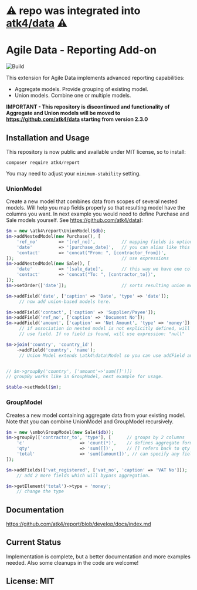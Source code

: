 # ⚠️ repo was integrated into [atk4/data](https://github.com/atk4/data) ⚠️

# Agile Data - Reporting Add-on

![Build](https://github.com/atk4/report/workflows/Unit%20Testing/badge.svg)

This extension for Agile Data implements advanced reporting capabilities:

-   Aggregate models. Provide grouping of existing model.
-   Union models. Combine one or multiple models.

**IMPORTANT - This repository is discontinued and functionality of Aggregate and Union models will be moved to https://github.com/atk4/data starting from version 2.3.0**

## Installation and Usage

This repository is now public and available under MIT license, so to install:

``` shell
composer require atk4/report
```

You may need to adjust your `minimum-stability` setting. 

### UnionModel

Create a new model that combines data from scopes of several nested models. Will help you map fields properly so that resulting model have the columns you want. In next example you would need to define Purchase and Sale models yourself. See https://github.com/atk4/data):

``` php
$m = new \atk4\report\UnionModel($db);
$m->addNestedModel(new Purchase(), [
    'ref_no'        => '[ref_no]',          // mapping fields is optional
    'date'          => '[purchase_date]',   // you can alias like this
    'contact'       => 'concat("From: ", [contractor_from])',
]);                                         // use expressions
$m->addNestedModel(new Sale(), [
    'date'          => '[sale_date]',       // this way we have one column for dates
    'contact'       => 'concat("To: ", [contractor_to])',
]);
$m->setOrder(['date']);                     // sorts resulting union model

$m->addField('date', ['caption' => 'Date', 'type' => 'date']);
     // now add union-based models here.

$m->addField('contact', ['caption' => 'Supplier/Payee']);
$m->addField('ref_no', ['caption' => 'Document No']);
$m->addField('amount', ['caption' => 'Net Amount', 'type' => 'money']);
     // if association in nested model is not explicitly defined, will
     // use field. If no field is found, will use expression: "null"

$m->join('country', 'country_id')
    ->addField('country', 'name');
     // Union Model extends \atk4\data\Model so you can use addField and addExpression


// $m->groupBy('country', ['amount'=>'sum([]')])
// groupBy works like in GroupModel, next example for usage.

$table->setModel($m);
```

### GroupModel

Creates a new model containing aggregate data from your existing model. Note that you can combine UnionModel and GroupModel recursively.

```php
$m = new \smbo\GroupModel(new Sale($db));
$m->groupBy(['contractor_to', 'type'], [      // groups by 2 columns
    'c'                     => 'count(*)',    // defines aggregate formulas for fields
    'qty'                   => 'sum([])',     // [] refers back to qty
    'total'                 => 'sum([amount])', // can specify any field here
]);

$m->addFields(['vat_registered', ['vat_no', 'caption' => 'VAT No']]);
    // add 2 more fields which will bypass aggregation.

$m->getElement('total')->type = 'money';
    // change the type

```



## Documentation

https://github.com/atk4/report/blob/develop/docs/index.md

## Current Status

Implementation is complete, but a better documentation and more examples needed. Also some cleanups in the code are welcome!

## License: MIT
